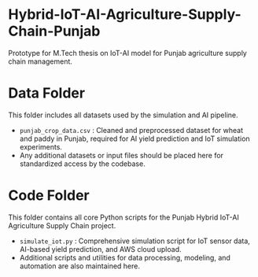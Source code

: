 # Hybrid-IoT-AI-Agriculture-Supply-Chain-Punjab
Prototype for M.Tech thesis on IoT-AI model for Punjab agriculture supply chain management.
# Data Folder

This folder includes all datasets used by the simulation and AI pipeline.

- `punjab_crop_data.csv` : Cleaned and preprocessed dataset for wheat and paddy in Punjab, required for AI yield prediction and IoT simulation experiments.
- Any additional datasets or input files should be placed here for standardized access by the codebase.

 # Code Folder

This folder contains all core Python scripts for the Punjab Hybrid IoT-AI Agriculture Supply Chain project.

- `simulate_iot.py` : Comprehensive simulation script for IoT sensor data, AI-based yield prediction, and AWS cloud upload.
- Additional scripts and utilities for data processing, modeling, and automation are also maintained here.
